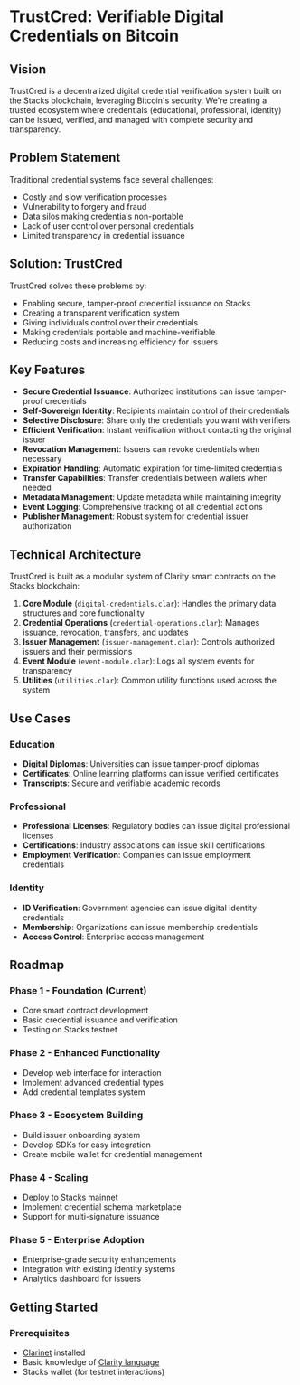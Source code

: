 # TrustCred: Verifiable Digital Credentials on Bitcoin

## Vision

TrustCred is a decentralized digital credential verification system built on the Stacks blockchain, leveraging Bitcoin's security. We're creating a trusted ecosystem where credentials (educational, professional, identity) can be issued, verified, and managed with complete security and transparency.

## Problem Statement

Traditional credential systems face several challenges:
- Costly and slow verification processes
- Vulnerability to forgery and fraud
- Data silos making credentials non-portable
- Lack of user control over personal credentials
- Limited transparency in credential issuance

## Solution: TrustCred

TrustCred solves these problems by:
- Enabling secure, tamper-proof credential issuance on Stacks
- Creating a transparent verification system
- Giving individuals control over their credentials
- Making credentials portable and machine-verifiable
- Reducing costs and increasing efficiency for issuers

## Key Features

- **Secure Credential Issuance**: Authorized institutions can issue tamper-proof credentials
- **Self-Sovereign Identity**: Recipients maintain control of their credentials
- **Selective Disclosure**: Share only the credentials you want with verifiers
- **Efficient Verification**: Instant verification without contacting the original issuer
- **Revocation Management**: Issuers can revoke credentials when necessary
- **Expiration Handling**: Automatic expiration for time-limited credentials
- **Transfer Capabilities**: Transfer credentials between wallets when needed
- **Metadata Management**: Update metadata while maintaining integrity
- **Event Logging**: Comprehensive tracking of all credential actions
- **Publisher Management**: Robust system for credential issuer authorization

## Technical Architecture

TrustCred is built as a modular system of Clarity smart contracts on the Stacks blockchain:

1. **Core Module** (`digital-credentials.clar`): Handles the primary data structures and core functionality
2. **Credential Operations** (`credential-operations.clar`): Manages issuance, revocation, transfers, and updates
3. **Issuer Management** (`issuer-management.clar`): Controls authorized issuers and their permissions
4. **Event Module** (`event-module.clar`): Logs all system events for transparency
5. **Utilities** (`utilities.clar`): Common utility functions used across the system

## Use Cases

### Education
- **Digital Diplomas**: Universities can issue tamper-proof diplomas
- **Certificates**: Online learning platforms can issue verified certificates
- **Transcripts**: Secure and verifiable academic records

### Professional
- **Professional Licenses**: Regulatory bodies can issue digital professional licenses
- **Certifications**: Industry associations can issue skill certifications
- **Employment Verification**: Companies can issue employment credentials

### Identity
- **ID Verification**: Government agencies can issue digital identity credentials
- **Membership**: Organizations can issue membership credentials
- **Access Control**: Enterprise access management

## Roadmap

### Phase 1 - Foundation (Current)
- Core smart contract development
- Basic credential issuance and verification
- Testing on Stacks testnet

### Phase 2 - Enhanced Functionality
- Develop web interface for interaction
- Implement advanced credential types
- Add credential templates system

### Phase 3 - Ecosystem Building
- Build issuer onboarding system
- Develop SDKs for easy integration
- Create mobile wallet for credential management

### Phase 4 - Scaling
- Deploy to Stacks mainnet
- Implement credential schema marketplace
- Support for multi-signature issuance

### Phase 5 - Enterprise Adoption
- Enterprise-grade security enhancements
- Integration with existing identity systems
- Analytics dashboard for issuers

## Getting Started

### Prerequisites
- [Clarinet](https://github.com/hirosystems/clarinet) installed
- Basic knowledge of [Clarity language](https://book.clarity-lang.org/)
- Stacks wallet (for testnet interactions)
